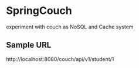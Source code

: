 # SpringCouch
experiment with couch as NoSQL and Cache system

Sample URL
----
http://localhost:8080/couch/api/v1/student/1
